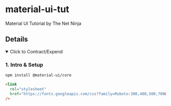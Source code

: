 # material-ui-tut

Material UI Tutorial by The Net Ninja

## Details

<details open> 
  <summary>Click to Contract/Expend</summary>

### 1. Intro & Setup

```sh
npm install @material-ui/core
```

```html
<link
  rel="stylesheet"
  href="https://fonts.googleapis.com/css?family=Roboto:300,400,500,700&display=swap"
/>
```

</details>
